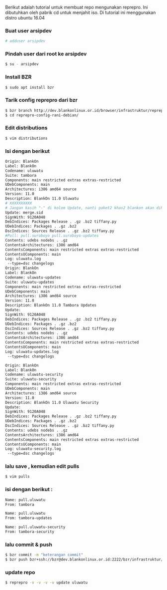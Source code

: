 Berikut adalah tutorial untuk membuat repo mengunakan reprepro. Ini dibutuhkan oleh pabrik cd untuk menjahit iso.  Di tutorial ini menggunakan distro ubuntu 16.04

### Buat user arsipdev
```sh
# adduser arsipdev
```
### Pindah user dari root ke arsipdev
```sh
$ su - arsipdev
```
### Install BZR
```sh
$ sudo apt install bzr
```
### Tarik config reprepro dari bzr 
```sh
$ bzr branch http://dev.blankonlinux.or.id/browser/infrastruktur/reprepro-config-rani-debian
$ cd reprepro-config-rani-debian/
```

### Edit distributions
```sh
$ vim distributions
```
### Isi dengan berikut 
```sh
Origin: BlankOn
Label: BlankOn
Codename: uluwatu
Suite: tambora
Components: main restricted extras extras-restricted
UDebComponents: main
Architectures: i386 amd64 source
Version: 11.0
Description: BlankOn 11.0 Uluwatu
# XXXXXXXXXX
# Jangan kasih "-" di kolom Update, nanti paket2 khas2 blankon akan dihapus
Update: merge.sid
SignWith: 9120A048
DebIndices: Packages Release . .gz .bz2 tiffany.py
UDebIndices: Packages . .gz .bz2
DscIndices: Sources Release . .gz .bz2 tiffany.py
#Pull: pull.suroboyo pull.suroboyo-updates
Contents: udebs nodebs . .gz
ContentsArchitectures: i386 amd64
ContentsComponents: main restricted extras extras-restricted
ContentsUComponents: main
Log: uluwatu.log
 --type=dsc changelogs
Origin: BlankOn
Label: BlankOn
Codename: uluwatu-updates
Suite: uluwatu-updates
Components: main restricted extras extras-restricted
UDebComponents: main
Architectures: i386 amd64 source
Version: 11.0
Description: BlankOn 11.0 Tambora Updates
Update:
SignWith: 9120A048
DebIndices: Packages Release . .gz .bz2 tiffany.py
UDebIndices: Packages . .gz .bz2
DscIndices: Sources Release . .gz .bz2 tiffany.py
Contents: udebs nodebs . .gz
ContentsArchitectures: i386 amd64
ContentsComponents: main restricted extras extras-restricted
ContentsUComponents: main
Log: uluwatu-updates.log
 --type=dsc changelogs

Origin: BlankOn
Label: BlankOn
Codename: uluwatu-security
Suite: uluwatu-security
Components: main restricted extras extras-restricted
UDebComponents: main
Architectures: i386 amd64 source
Version: 11.0
Description: BlankOn 11.0 Uluwatu Security
Update:
SignWith: 9120A048
DebIndices: Packages Release . .gz .bz2 tiffany.py
UDebIndices: Packages . .gz .bz2
DscIndices: Sources Release . .gz .bz2 tiffany.py
Contents: udebs nodebs . .gz
ContentsArchitectures: i386 amd64
ContentsComponents: main restricted extras extras-restricted
ContentsUComponents: main
Log: uluwatu-security.log
 --type=dsc changelogs
```
### lalu save , kemudian edit pulls
```sh
$ vim pulls
```
### isi dengan berikut : 
```sh
Name: pull.uluwatu
From: tambora

Name: pull.uluwatu
From: tambora-updates

Name: pull.uluwatu-security
From: tambora-security
```
### lalu commit & push
```sh
$ bzr commit -m "keterangan commit"
$ bzr push bzr+ssh://bzr@dev.blankonlinux.or.id:2222/bzr/infrastruktur//reprepro-config-rani-debian
```

### update repo 
```sh
$ reprepro -v -v -v -v update uluwatu
```


